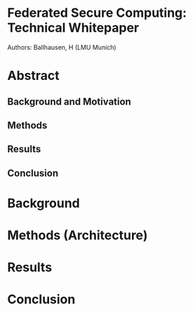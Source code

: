 Federated Secure Computing: Technical Whitepaper
================================================

Authors:
Ballhausen, H (LMU Munich)

# Abstract

## Background and Motivation

## Methods

## Results

## Conclusion

# Background

# Methods (Architecture)

# Results

# Conclusion
